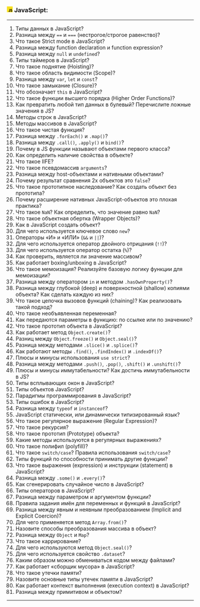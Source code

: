 <h3>
  <img src="../assets/JavaScript.png" width="16" height="16" />
  <span>JavaScript:</span>
</h3>


---
1. Типы данных в JavaScript?
2. Разница между `==` и `===` (нестрогое/строгое равенство)?
3. Что такое Strict mode в JavaScript?
4. Разница между function declaration и function expression?
5. Разница между `null` и `undefined`?
6. Типы таймеров в JavaScript?
7. Что такое поднятие (Hoisting)?
8. Что такое область видимости (Scope)?
9. Разница между `var`, `let` и `const`?
10. Что такое замыкание (Closure)?
11. Что обозначает `this` в JavaScript?
12. Что такое функции высшего порядка (Higher Order Functions)?
13. Как превратить любой тип данных в булевый? Перечислите ложные значения в JS?
14. Методы строк в JavaScript?
15. Методы массивов в JavaScript?
16. Что такое чистая функция?
17. Разница между `.forEach()` и `.map()`?
18. Разница между `.call()`, `.apply()` и `bind()`?
19. Почему в JS функции называют объектами первого класса?
20. Как определить наличие свойства в объекте?
21. Что такое IIFE?
22. Что такое псевдомассив `arguments`?
23. Разница между host-объектами и нативными объектами?
24. Почему результат сравнения 2х объектов это `false`?
25. Что такое прототипное наследование? Как создать объект без прототипа?
26. Почему расширение нативных JavaScript-объектов это плохая практика?
27. Что такое `NaN`? Как определить, что значение равно `NaN`?
28. Что такое объектная обертка (Wrapper Objects)?
29. Как в JavaScript создать объект?
30. Для чего используется ключевое слово `new`?
31. Операторы «И» и «ИЛИ» (`&&` и `||`)?
32. Для чего используется оператор двойного отрицания (`!!`)?
33. Для чего используется оператор остатка (`%`)?
34. Как проверить, является ли значение массивом?
35. Как работает boxing/unboxing в JavaScript?
36. Что такое мемоизация? Реализуйте базовую логику функции для мемоизации?
37. Разница между оператором `in` и методом `.hasOwnProperty()`?
38. Разница между глубокой (deep) и поверхностной (shallow) копиями объекта? Как сделать каждую из них?
39. Что такое цепочка вызовов функций (chaining)? Как реализовать такой подход?
40. Что такое необъявленная переменная?
41. Как передаются параметры в функцию: по ссылке или по значению?
42. Что такое прототип объекта в JavaScript?
43. Как работает метод `Object.create()`?
44. Разниц между `Object.freeze()` и `Object.seal()`?
45. Разница между методами `.slice()` и `.splice()`?
46. Как работают методы `.find()`, `.findIndex()` и `.indexOf()`?
47. Плюсы и минусы использования `use strict`?
48. Разница между методами `.push()`, `.pop()`, `.shift()` и `.unshift()`?
49. Плюсы и минусы иммутабельности? Как достичь иммутабельности в JS?
50. Типы всплывающих окон в JavaScript?
51. Типы объектов JavaScript?
52. Парадигмы программирования в JavaScript?
53. Типы ошибок в JavaScript?
54. Разница между `typeof` и `instanceof`?
55. JavaScript статически, или динамически типизированный язык?
56. Что такое регулярное выражение (Regular Expression)?
57. Что такое рекурсия?
58. Что такое прототип (Prototype) объекта?
59. Какие методы используются в регулярных выражениях?
60. Что такое полифил (polyfill)?
61. Что такое `switch/case`? Правила использования `switch/case`?
62. Типы функций по способности принимать другие функции?
63. Что такое выражения (expression) и инструкции (statement) в JavaScript?
64. Разница между `.some()` и `.every()`?
65. Как сгенерировать случайное число в JavaScript?
66. Типы операторов в JavaScript?
67. Разница между параметром и аргументом функции?
68. Правила задания имён для переменных и функций в JavaScript?
69. Разница между явным и неявным преобразованием (Implicit and Explicit Coercion)?
70. Для чего применяется метод `Array.from()`?
71. Назовите способы преобразования массива в объект?
72. Разница между `Object` и `Map`?
73. Что такое каррирование?
74. Для чего используются метод `Object.seal()`?
75. Для чего используется свойство `.dataset`?
76. Каким образом можно обмениваться кодом между файлами?
77. Как работает «сборщик мусора» в JavaScript?
78. Что такое утечки памяти?
79. Назовите основные типы утечек памяти в JavaScript?
80. Как работает контекст выполнения (execution context) в JavaScript?
81. Разница между примитивом и объектом?
---
